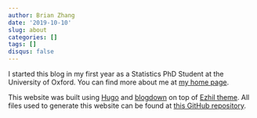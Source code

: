 ```yaml
---
author: Brian Zhang
date: '2019-10-10'
slug: about
categories: []
tags: []
disqus: false
---
```


I started this blog in my first year as a Statistics PhD Student at the University of Oxford. You can find more about me at [my home page](https://www.brianczhang.com/).

This website was built using <a href="https://gohugo.io">Hugo</a> and <a href="https://github.com/rstudio/blogdown">blogdown</a> on top of <a href="https://github.com/vividvilla/ezhil">Ezhil theme</a>. All files used to generate this website can be found at [this GitHub repository](https://github.com/brianzhang01/blog_source).
